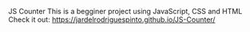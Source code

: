 JS Counter
This is a begginer project using JavaScript, CSS and HTML
Check it out: https://jardelrodriguespinto.github.io/JS-Counter/

